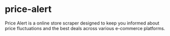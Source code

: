 # price-alert
 Price Alert is a online store scraper designed to keep you informed about price fluctuations and the best deals across various e-commerce platforms.
